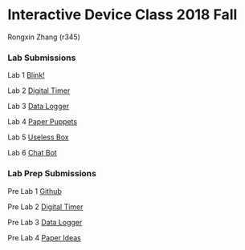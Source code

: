 # Interactive Device Class 2018 Fall

Rongxin Zhang (r345)

### Lab Submissions
Lab 1 [Blink!](/Lab_Submission/lab1/write_up.md)

Lab 2 [Digital Timer](/Lab_Submission/lab2/write_up.md)

Lab 3 [Data Logger](/Lab_Submission/lab3/write_up.md)

Lab 4 [Paper Puppets](/Lab_Submission/lab4/write_up.md)

Lab 5 [Useless Box](/Lab_Submission/lab5/write_up.md)

Lab 6 [Chat Bot](/Lab_Submission/lab6/write_up.md)

### Lab Prep Submissions
Pre Lab 1 [Github](/Lab_Prep_Submission/prep1/README.md)

Pre Lab 2 [Digital Timer](/Lab_Prep_Submission/prep2/README.md)

Pre Lab 3 [Data Logger](/Lab_Prep_Submission/prep3/README.md)

Pre Lab 4 [Paper Ideas](/Lab_Prep_Submission/prep4/README.md)

